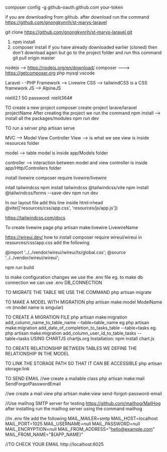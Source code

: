 composer config -g github-oauth.github.com your-token

if you are downloading from github. after download run the command
https://github.com/gnongkynrih/st-marys-laravel

git clone https://github.com/gnongkynrih/st-marys-laravel.git

1. npm install
2. composer install
   if you have already downloaded earlier (cloned)
   then don't download again but go to the project folder and run this command
   git pull origin master

nodejs --> https://nodejs.org/en/download/
composer ---> https://getcomposer.org
php
mysql
vscode

Laravel - -PHP Framework
--> Livewire
CSS --> tailwindCSS is a CSS framework
JS --> AlpineJS

nielit2.1 5G
password: nielit364#

TO create a new project
composer create-project larave/laravel projectName
After creating the project we run the command
npm install --> install all the packages/modules
npm run dev

TO run a server
php artisan serve

MVC --> Model View Controller
View --> is what we see
view is inside resources folder

model --> table
model is inside app/Models folder

controller --> interaction between model and view
controller is inside app/Http/Controllers folder

install livewire
composer require livewire/livewire

intall tailwindcss
npm install tailwindcss @tailwindcss/vite
npm install @tailwindcss/forms --save-dev
npm run dev

In our layout file add this line inside html->head
@vite(['resources/css/app.css', 'resources/js/app.js'])

https://tailwindcss.com/docs

To create livewire page
php artisan make:livewire LivewireName

https://wireui.dev/
how to install
composer require wireui/wireui
in resources/css/app.css add the following

@import '../../vendor/wireui/wireui/ts/global.css';
@source '../../vendor/wireui/wireui';

npm run build

to make configuration changes we use the .env file
eg. to make db connection we can use .env
DB_CONNECTION

TO MIGRATE THE TABLE WE USE THE COMMAND
php artisan migrate

TO MAKE A MODEL WITH MIGRATION
php artisan make:model ModelName -m
(model name is singular)

TO CREATE A MIGRATION FILE
php artisan make:migration add_column_name_to_table_name --table=table_name
eg php artisan make:migration add_date_of_completion_to_tasks_table --table=tasks
eg. php artisan make:migration add_column_user_id_to_table_tasks --table=tasks
USING CHARTJS
chartjs.org
Installation:
npm install chart.js

TO CREATE RELATIONSHIP BETWEEN TABLES WE DEFINE THE RELATIONSHIP IN THE MODEL

TO LINK THE STORAGE PATH SO THAT IT CAN BE ACCESSIBLE
php artisan storage:link

TO SEND EMAIL
//we create a mailable class
php artisan make:mail SendForgotPasswordEmail

//we create a mail view
php artisan make:view send-forgot-password-email

//Use mailhog SMTP server for testing
https://github.com/mailhog/MailHog
after installing run the mailhog server using the command
mailhog

//in .env file add the following
MAIL_MAILER=smtp
MAIL_HOST=localhost
MAIL_PORT=1025
MAIL_USERNAME=null
MAIL_PASSWORD=null
MAIL_ENCRYPTION=null
MAIL_FROM_ADDRESS="hello@example.com"
MAIL_FROM_NAME="${APP_NAME}"

//TO CHECK YOUR EMAIL
http://localhost:8025
